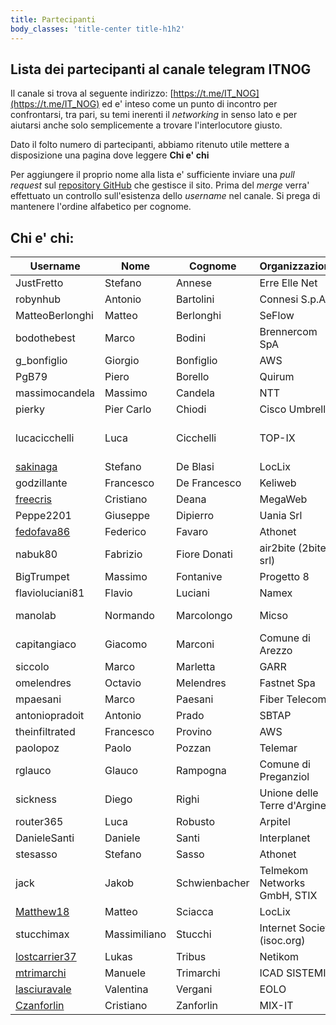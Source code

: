 ```yaml
---
title: Partecipanti
body_classes: 'title-center title-h1h2'
---
```


## Lista dei partecipanti al canale telegram ITNOG

Il canale si trova al seguente indirizzo: [https://t.me/IT_NOG](https://t.me/IT_NOG) ed e' inteso come un punto di incontro per confrontarsi, tra pari, su temi inerenti il *networking* in senso lato e per aiutarsi anche solo semplicemente a trovare l'interlocutore giusto.

Dato il folto numero di partecipanti, abbiamo ritenuto utile mettere a disposizione una pagina dove leggere **Chi e' chi**

Per aggiungere il proprio nome alla lista e' sufficiente inviare una *pull request* sul [repository GitHub](https://github.com/stucchimax/ITNOG-Telegram-Wiki/) che gestisce il sito. Prima del *merge* verra' effettuato un controllo sull'esistenza dello *username* nel canale. Si prega di mantenere l'ordine alfabetico per cognome.


## Chi e' chi:

| Username | Nome | Cognome |Organizzazione| ASN |
|----------|------|---------|-----|-----|
|JustFretto| Stefano | Annese | Erre Elle Net |  [AS47406](https://www.peeringdb.com/asn/47406) |
|robynhub| Antonio | Bartolini | Connesi S.p.A. | [AS15605](https://www.peeringdb.com/asn/15605) |
|MatteoBerlonghi | Matteo | Berlonghi | SeFlow | [AS49367](https://www.seflow.net/) |
|bodothebest| Marco | Bodini | Brennercom SpA | [AS20811](https://www.peeringdb.com/asn/20811) |
|g_bonfiglio | Giorgio | Bonfiglio | AWS | AS16509 |
|PgB79| Piero | Borello | Quirum | |
|massimocandela | Massimo | Candela | NTT| [AS2914](https://www.gin.ntt.net/) |
|pierky | Pier Carlo | Chiodi | Cisco Umbrella | AS36692 |
|lucacicchelli | Luca | Cicchelli | TOP-IX | AS25309, AS41364, AS209631 |
|[sakinaga](https://t.me/sakinaga) | Stefano | De Blasi | LocLix | [AS207590](https://www.peeringdb.com/asn/207590) |
|godzillante | Francesco | De Francesco | Keliweb | [AS202675](https://www.peeringdb.com/asn/202675) |
|[freecris](https://t.me/freecris)| Cristiano | Deana | MegaWeb | [AS42669](https://www.peeringdb.com/asn/42669) |
|Peppe2201 | Giuseppe | Dipierro | Uania Srl | [AS207905](https://www.uania.com/)|
|[fedofava86](https://t.me/fedofava86) | Federico | Favaro | Athonet | |
|nabuk80 | Fabrizio | Fiore Donati | air2bite (2bite srl) | [AS35617](https://www.air2bite.net/) |
|BigTrumpet | Massimo | Fontanive | Progetto 8 | [AS198721](https://www.peeringdb.com/asn/198721) |
|flavioluciani81 | Flavio | Luciani | Namex | [AS24796](https://www.namex.it) |
|manolab| Normando | Marcolongo | Micso | AS21034, AS205005 |
|capitangiaco| Giacomo | Marconi | Comune di Arezzo | |
|siccolo| Marco | Marletta | GARR | [AS137](http://as137.peeringdb.com/)|
|omelendres| Octavio | Melendres | Fastnet Spa | [AS8265](https://as8265.peeringdb.com)|
|mpaesani| Marco | Paesani | Fiber Telecom | [AS41327](https://as41327.peeringdb.com)|
|antoniopradoit | Antonio | Prado | SBTAP | [AS59715](https://as59715.net) |
|theinfiltrated | Francesco | Provino | AWS | AS16509 |
|paolopoz | Paolo | Pozzan | Telemar | [AS13097](https://www.peeringdb.com/net/8782) |
|rglauco| Glauco | Rampogna | Comune di Preganziol | |
|sickness| Diego | Righi | Unione delle Terre d'Argine | |
|router365| Luca | Robusto | Arpitel | |
|DanieleSanti| Daniele | Santi | Interplanet | [AS34758](https://https://as34758.net/) |
|stesasso| Stefano | Sasso | Athonet | |
|jack| Jakob | Schwienbacher | Telmekom Networks GmbH, STIX| [AS49088](https://www.peeringdb.com/net/17656) [AS43286](https://www.peeringdb.com/ix/2537) |
|[Matthew18](https://t.me/Matthew18) | Matteo | Sciacca | LocLix | [AS207590](https://www.peeringdb.com/asn/207590) |
|stucchimax | Massimiliano | Stucchi |Internet Society (isoc.org)| [AS58280](https://as58280.peeringdb.com)|
|[lostcarrier37](https://t.me/lostcarrier37)| Lukas | Tribus | Netikom | [AS207146](https://www.peeringdb.com/asn/207146) |
|[mtrimarchi](https://t.me/mtrimarchi)| Manuele | Trimarchi | ICAD SISTEMI | |
|[lasciuravale](https://t.me/lasciuravale) | Valentina | Vergani | EOLO | [AS35612](https://www.peeringdb.com/asn/35612) |
|[Czanforlin](https://t.me/Czanforlin)| Cristiano | Zanforlin | MIX-IT | AS16004 |
